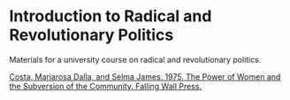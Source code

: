 Introduction to Radical and Revolutionary Politics
==========================

Materials for a university course on radical and revolutionary politics.

[Costa, Mariarosa Dalla, and Selma James. 1975. The Power of Women and the Subversion of the Community. Falling Wall Press.](https://github.com/jmrphy/course_on_radical_politics/blob/master/Dalla_Costa_and_James_Women_and_Subversion.pdf?raw=true)
